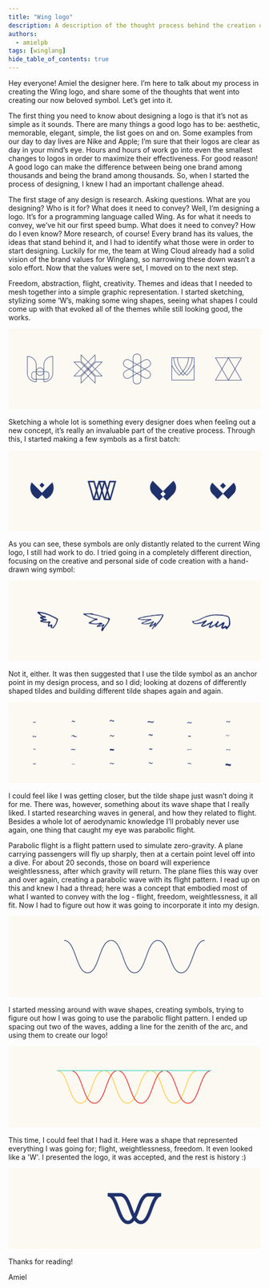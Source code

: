 ```yaml
---
title: "Wing logo"
description: A description of the thought process behind the creation of the Wing logo
authors: 
  - amielpb
tags: [winglang]
hide_table_of_contents: true
---
```


Hey everyone! Amiel the designer here. I’m here to talk about my process in creating the Wing logo, and share some of the thoughts that went into creating our now beloved symbol. Let’s get into it.

The first thing you need to know about designing a logo is that it’s not as simple as it sounds. There are many things a good logo has to be: aesthetic, memorable, elegant, simple, the list goes on and on. Some examples from our day to day lives are Nike and Apple; I’m sure that their logos are clear as day in your mind’s eye. Hours and hours of work go into even the smallest changes to logos in order to maximize their effectiveness. For good reason! A good logo can make the difference between being one brand among thousands and being the brand among thousands. So, when I started the process of designing, I knew I had an important challenge ahead.

The first stage of any design is research. Asking questions. What are you designing? Who is it for? What does it need to convey? Well, I’m designing a logo. It’s for a programming language called Wing. As for what it needs to convey, we’ve hit our first speed bump. What does it need to convey? How do I even know? More research, of course! Every brand has its values, the ideas that stand behind it, and I had to identify what those were in order to start designing. Luckily for me, the team at Wing Cloud already had a solid vision of the brand values for Winglang, so narrowing these down wasn’t a solo effort. Now that the values were set, I moved on to the next step.

Freedom, abstraction, flight, creativity. Themes and ideas that I needed to mesh together into a simple graphic representation. I started sketching, stylizing some ‘W’s, making some wing shapes, seeing what shapes I could come up with that evoked all of the themes while still looking good, the works.

![Alt text](<assets/amiel blog 1.png>)

Sketching a whole lot is something every designer does when feeling out a new concept, it’s really an invaluable part of the creative process. Through this, I started making a few symbols as a first batch:

![Alt text](<assets/amiel blog 2.png>)

As you can see, these symbols are only distantly related to the current Wing logo, I still had work to do. I tried going in a completely different direction, focusing on the creative and personal side of code creation with a hand-drawn wing symbol:

![Alt text](<assets/amiel blog 3.png>)

Not it, either. It was then suggested that I use the tilde symbol as an anchor point in my design process, and so I did; looking at dozens of differently shaped tildes and building different tilde shapes again and again.

![Alt text](<assets/amiel blog 4.png>)

 I could feel like I was getting closer, but the tilde shape just wasn’t doing it for me. There was, however, something about its wave shape that I really liked. I started researching waves in general, and how they related to flight. Besides a whole lot of aerodynamic knowledge I’ll probably never use again, one thing that caught my eye was parabolic flight.

Parabolic flight is a flight pattern used to simulate zero-gravity. A plane carrying passengers will fly up sharply, then at a certain point level off into a dive. For about 20 seconds, those on board will experience weightlessness, after which gravity will return. The plane flies this way over and over again, creating a parabolic wave with its flight pattern. I read up on this and knew I had a thread; here was a concept that embodied most of what I wanted to convey with the log - flight, freedom, weightlessness, it all fit. Now I had to figure out how it was going to incorporate it into my design. 

![Alt text](<assets/amiel blog 5.png>)

I started messing around with wave shapes, creating symbols, trying to figure out how I was going to use the parabolic flight pattern. I ended up spacing out two of the waves, adding a line for the zenith of the arc, and using them to create our logo!

![Alt text](<assets/amiel blog 6.png>)

This time, I could feel that I had it. Here was a shape that represented everything I was going for; flight, weightlessness, freedom. It even looked like a 'W'. I presented the logo, it was accepted, and the rest is history :) 

![Alt text](<assets/amiel blog 7.png>)

Thanks for reading!

Amiel



